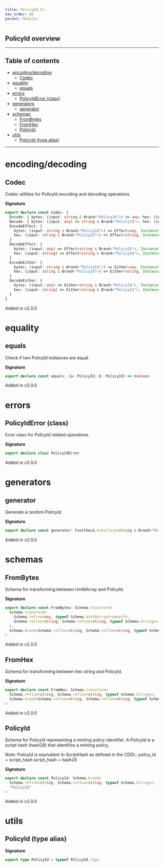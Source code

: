 ```yaml
---
title: PolicyId.ts
nav_order: 66
parent: Modules
---
```


## PolicyId overview

---

<h2 class="text-delta">Table of contents</h2>

- [encoding/decoding](#encodingdecoding)
  - [Codec](#codec)
- [equality](#equality)
  - [equals](#equals)
- [errors](#errors)
  - [PolicyIdError (class)](#policyiderror-class)
- [generators](#generators)
  - [generator](#generator)
- [schemas](#schemas)
  - [FromBytes](#frombytes)
  - [FromHex](#fromhex)
  - [PolicyId](#policyid)
- [utils](#utils)
  - [PolicyId (type alias)](#policyid-type-alias)

---

# encoding/decoding

## Codec

Codec utilities for PolicyId encoding and decoding operations.

**Signature**

```ts
export declare const Codec: {
  Encode: { bytes: (input: string & Brand<"PolicyId">) => any; hex: (input: string & Brand<"PolicyId">) => string }
  Decode: { bytes: (input: any) => string & Brand<"PolicyId">; hex: (input: string) => string & Brand<"PolicyId"> }
  EncodeEffect: {
    bytes: (input: string & Brand<"PolicyId">) => Effect<any, InstanceType<typeof PolicyIdError>>
    hex: (input: string & Brand<"PolicyId">) => Effect<string, InstanceType<typeof PolicyIdError>>
  }
  DecodeEffect: {
    bytes: (input: any) => Effect<string & Brand<"PolicyId">, InstanceType<typeof PolicyIdError>>
    hex: (input: string) => Effect<string & Brand<"PolicyId">, InstanceType<typeof PolicyIdError>>
  }
  EncodeEither: {
    bytes: (input: string & Brand<"PolicyId">) => Either<any, InstanceType<typeof PolicyIdError>>
    hex: (input: string & Brand<"PolicyId">) => Either<string, InstanceType<typeof PolicyIdError>>
  }
  DecodeEither: {
    bytes: (input: any) => Either<string & Brand<"PolicyId">, InstanceType<typeof PolicyIdError>>
    hex: (input: string) => Either<string & Brand<"PolicyId">, InstanceType<typeof PolicyIdError>>
  }
}
```

Added in v2.0.0

# equality

## equals

Check if two PolicyId instances are equal.

**Signature**

```ts
export declare const equals: (a: PolicyId, b: PolicyId) => boolean
```

Added in v2.0.0

# errors

## PolicyIdError (class)

Error class for PolicyId related operations.

**Signature**

```ts
export declare class PolicyIdError
```

Added in v2.0.0

# generators

## generator

Generate a random PolicyId.

**Signature**

```ts
export declare const generator: FastCheck.Arbitrary<string & Brand<"PolicyId">>
```

Added in v2.0.0

# schemas

## FromBytes

Schema for transforming between Uint8Array and PolicyId.

**Signature**

```ts
export declare const FromBytes: Schema.transform<
  Schema.transform<
    Schema.refine<any, typeof Schema.Uint8ArrayFromSelf>,
    Schema.refine<string, Schema.refine<string, typeof Schema.String>>
  >,
  Schema.brand<Schema.refine<string, Schema.refine<string, typeof Schema.String>>, "PolicyId">
>
```

Added in v2.0.0

## FromHex

Schema for transforming between hex string and PolicyId.

**Signature**

```ts
export declare const FromHex: Schema.transform<
  Schema.refine<string, Schema.refine<string, typeof Schema.String>>,
  Schema.brand<Schema.refine<string, Schema.refine<string, typeof Schema.String>>, "PolicyId">
>
```

Added in v2.0.0

## PolicyId

Schema for PolicyId representing a minting policy identifier.
A PolicyId is a script hash (hash28) that identifies a minting policy.

Note: PolicyId is equivalent to ScriptHash as defined in the CDDL:
policy_id = script_hash
script_hash = hash28

**Signature**

```ts
export declare const PolicyId: Schema.brand<
  Schema.refine<string, Schema.refine<string, typeof Schema.String>>,
  "PolicyId"
>
```

Added in v2.0.0

# utils

## PolicyId (type alias)

**Signature**

```ts
export type PolicyId = typeof PolicyId.Type
```
